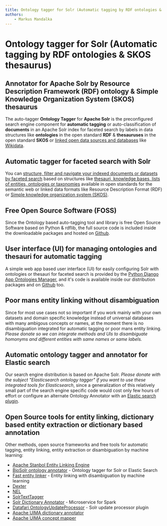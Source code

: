 ```yaml
---
title: Ontology tagger for Solr (Automatic tagging by RDF ontologies & SKOS thesaurus)  
authors:  
    - Markus Mandalka
---
```


# Ontology tagger for Solr (Automatic tagging by RDF ontologies & SKOS thesaurus)

## Annotator for Apache Solr by Resource Description Framework (RDF) ontology & Simple Knowledge Organization System (SKOS) thesaurus

The auto-tagger **Ontology Tagger** for **Apache Solr** is the preconfigured search engine component for **automatic tagging** or auto-classification of **documents** in an Apache Solr index for faceted search by labels in data structures like **ontologies** in the open standard **RDF** & **thesauruses** in the open standard **SKOS** or [linked open data sources and databases](../doc/datamanagement/opendata) like [Wikidata](../doc/datamanagement/opendata#wikidata).

## Automatic tagger for faceted search with Solr

You can [structure, filter and navigate your indexed documents or datasets by faceted search](../doc/search#faceted_search) based on structures like [thesauri, knowledge bases, lists of entities, ontologies or taxonomies](../doc/datamanagement/thesaurus) available in open standards for the semantic web or linked data formats like Resource Description Format (RDF) or [Simple knowledge organization system (SKOS)](../doc/datamanagement/thesaurus#skos).

## Free Open Source Software (FOSS)

Since the Ontology based auto-tagging tool and library is free Open Source Software based on Python & rdflib, the full source code is included inside the downloadable packages and hosted on [Github](https://github.com/opensemanticsearch/solr-ontology-tagger).

## User interface (UI) for managing ontologies and thesauri for automatic tagging

A simple web app based user interface (UI) for easily configuring Solr with ontologies or thesauri for faceted search is provided by the [Python Django App Ontologies Manager](../doc/datamanagement/ontologies), and it's code is available inside our distribution packages and on [Github](https://github.com/opensemanticsearch/open-semantic-search-apps) too.

## Poor mans entity linking without disambiguation

Since for most use cases not so important if you work mainly with your own datasets and domain specific knowledge instead of universal databases with many ambigous concepts or names, at the moment there is no disambiguation integrated for automatic tagging or poor mans entity linking. *Please donate so we can integrate methods and UIs to disambiguate homonyms and different entities with same names or same labels.*

## Automatic ontology tagger and annotator for Elastic search

Our search engine distribution is based on Apache Solr. *Please donate with the subject "Elasticsearch ontology tagger" if you want to use these integrated tools for Elasticsearch*, since a generalization of this relatively small part of the search engine specific code would cost only few hours of effort or configure an alternate Ontology Annotator with an [Elastic search plugin](https://github.com/flaxsearch/BioSolr/tree/master/ontology/ontology-annotator/elasticsearch-ontology-annotator).

## Open Source tools for entity linking, dictionary based entity extraction or dictionary based annotation

Other methods, open source frameworks and free tools for automatic tagging, entity linking, entity extraction or disambiguation by machine learning:

* [Apache Stanbol Entity Linking Engine](https://stanbol.apache.org/docs/trunk/components/enhancer/engines/entitylinking)
* [BioSolr ontology annotator](https://github.com/flaxsearch/BioSolr/tree/master/ontology/ontology-annotator) - Ontology tagger for Solr or Elastic Search
* [Fast entity linker](https://github.com/yahoo/FEL) - Entity linking with disambiguation by machine learning
* [Dexter](http://dexter.isti.cnr.it/)
* [NEL](https://github.com/wikilinks/nel)
* [SolrTextTagger](https://github.com/OpenSextant/SolrTextTagger)
* [Solr Dictionary Annotator](https://github.com/elsevierlabs-os/soda) - Microservice for Spark
* [Datafari OntologyUpdateProcessor](https://datafari.atlassian.net/wiki/display/DATAFARI/Link+an+ontology) - Solr update processor plugin
* [Apache UIMA dictionary annotator](https://uima.apache.org/d/uima-addons-current/DictionaryAnnotator/DictionaryAnnotatorUserGuide.html)
* [Apache UIMA concept mapper](https://uima.apache.org/d/uima-addons-current/ConceptMapper/ConceptMapperAnnotatorUserGuide.html#dict)
